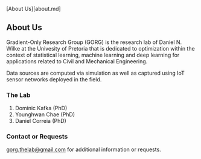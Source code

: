 [About Us][about.md]

## About Us

Gradient-Only Research Group (GORG) is the research lab of Daniel N. Wilke at the Univesity of Pretoria that is dedicated to optimization within the context of statistical learning, machine learning and deep learning for applications related to Civil and Mechanical Engineering. 

Data sources are computed via simulation as well as captured using IoT sensor networks deployed in the field.

### The Lab

1. Dominic Kafka (PhD)
2. Younghwan Chae (PhD)
3. Daniel Correia (PhD)

### Contact or Requests

gorg.thelab@gmail.com for additional information or requests.
